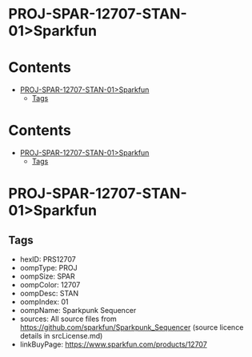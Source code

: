 
PROJ-SPAR-12707-STAN-01>Sparkfun
================================

Contents
========

* [PROJ-SPAR-12707-STAN-01>Sparkfun](#proj-spar-12707-stan-01sparkfun)
	* [Tags](#tags)

Contents
========

* [PROJ-SPAR-12707-STAN-01>Sparkfun](#proj-spar-12707-stan-01sparkfun)
	* [Tags](#tags)

# PROJ-SPAR-12707-STAN-01>Sparkfun

## Tags

- hexID: PRS12707
- oompType: PROJ
- oompSize: SPAR
- oompColor: 12707
- oompDesc: STAN
- oompIndex: 01
- oompName: Sparkpunk Sequencer
- sources: All source files from https://github.com/sparkfun/Sparkpunk_Sequencer (source licence details in srcLicense.md)
- linkBuyPage: https://www.sparkfun.com/products/12707
